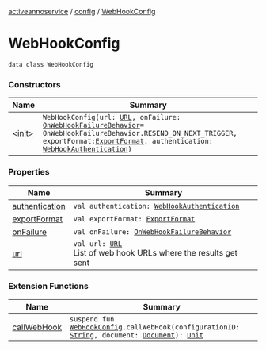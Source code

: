 [activeannoservice](../../index.md) / [config](../index.md) / [WebHookConfig](./index.md)

# WebHookConfig

`data class WebHookConfig`

### Constructors

| Name | Summary |
|---|---|
| [&lt;init&gt;](-init-.md) | `WebHookConfig(url: `[`URL`](https://docs.oracle.com/javase/6/docs/api/java/net/URL.html)`, onFailure: `[`OnWebHookFailureBehavior`](../-on-web-hook-failure-behavior/index.md)` = OnWebHookFailureBehavior.RESEND_ON_NEXT_TRIGGER, exportFormat: `[`ExportFormat`](../-export-format/index.md)`, authentication: `[`WebHookAuthentication`](../-web-hook-authentication/index.md)`)` |

### Properties

| Name | Summary |
|---|---|
| [authentication](authentication.md) | `val authentication: `[`WebHookAuthentication`](../-web-hook-authentication/index.md) |
| [exportFormat](export-format.md) | `val exportFormat: `[`ExportFormat`](../-export-format/index.md) |
| [onFailure](on-failure.md) | `val onFailure: `[`OnWebHookFailureBehavior`](../-on-web-hook-failure-behavior/index.md) |
| [url](url.md) | `val url: `[`URL`](https://docs.oracle.com/javase/6/docs/api/java/net/URL.html)<br>List of web hook URLs where the results get sent |

### Extension Functions

| Name | Summary |
|---|---|
| [callWebHook](../call-web-hook.md) | `suspend fun `[`WebHookConfig`](./index.md)`.callWebHook(configurationID: `[`String`](https://kotlinlang.org/api/latest/jvm/stdlib/kotlin/-string/index.html)`, document: `[`Document`](../../document/-document/index.md)`): `[`Unit`](https://kotlinlang.org/api/latest/jvm/stdlib/kotlin/-unit/index.html) |
